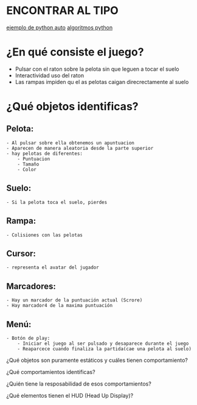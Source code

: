 # ENCONTRAR AL TIPO

[ejemplo de python auto](https://luispedro.org/software/mahotas/)
[algoritmos python](https://stackoverflow.com/questions/8849869/how-do-i-find-wally-with-python)



# ¿En qué consiste el juego?
- Pulsar con el raton sobre la pelota sin que leguen a tocar el suelo
- Interactividad uso del raton
- Las rampas impiden qu el as pelotas caigan direcrectamente al suelo



# ¿Qué objetos identificas?
## Pelota:
    - Al pulsar sobre ella obtenemos un apuntuacion
    - Aparecen de manera aleatoria desde la parte superior
    - hay pelotas de diferentes:
        - Puntuacion
        - Tamaño
        - Color

## Suelo:
    - Si la pelota toca el suelo, pierdes

## Rampa:
    - Colisiones con las pelotas

## Cursor:
    - representa el avatar del jugador

## Marcadores:
    - Hay un marcador de la puntuación actual (Scrore)
    - Hay marcador4 de la maxima puntuación

## Menú:
    - Botón de play:
        - Iniciar el juego al ser pulsado y desaparece durante el juego
        - Reaparcece cuando finaliza la partida(cae una pelota al suelo)

¿Qué objetos son puramente estáticos y cuáles tienen comportamiento?

¿Qué comportamientos identificas?

¿Quién tiene la resposabilidad de esos comportamientos?

¿Qué elementos tienen el HUD (Head Up Display)?
